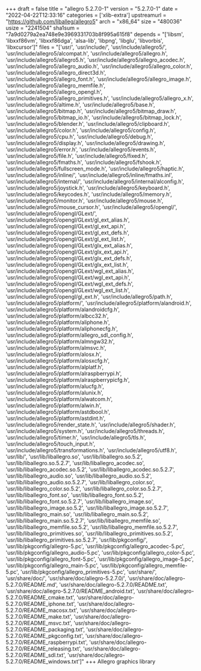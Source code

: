 +++
draft = false
title = "allegro 5.2.7.0-1"
version = "5.2.7.0-1"
date = "2022-04-22T12:33:16"
categories = ['xlib-extra']
upstreamurl = "https://github.com/liballeg/allegro5"
arch = "x86_64"
size = "480036"
usize = "2241504"
sha1sum = "7a9d0279a2ea748e9e3969331703b8f995a615f8"
depends = "['libsm', 'libxxf86vm', 'libxxf86dga', 'alsa-lib', 'libpng', 'libglu', 'libvorbis', 'libxcursor']"
files = "['usr/', 'usr/include/', 'usr/include/allegro5/', 'usr/include/allegro5/alcompat.h', 'usr/include/allegro5/allegro.h', 'usr/include/allegro5/allegro5.h', 'usr/include/allegro5/allegro_acodec.h', 'usr/include/allegro5/allegro_audio.h', 'usr/include/allegro5/allegro_color.h', 'usr/include/allegro5/allegro_direct3d.h', 'usr/include/allegro5/allegro_font.h', 'usr/include/allegro5/allegro_image.h', 'usr/include/allegro5/allegro_memfile.h', 'usr/include/allegro5/allegro_opengl.h', 'usr/include/allegro5/allegro_primitives.h', 'usr/include/allegro5/allegro_x.h', 'usr/include/allegro5/altime.h', 'usr/include/allegro5/base.h', 'usr/include/allegro5/bitmap.h', 'usr/include/allegro5/bitmap_draw.h', 'usr/include/allegro5/bitmap_io.h', 'usr/include/allegro5/bitmap_lock.h', 'usr/include/allegro5/blender.h', 'usr/include/allegro5/clipboard.h', 'usr/include/allegro5/color.h', 'usr/include/allegro5/config.h', 'usr/include/allegro5/cpu.h', 'usr/include/allegro5/debug.h', 'usr/include/allegro5/display.h', 'usr/include/allegro5/drawing.h', 'usr/include/allegro5/error.h', 'usr/include/allegro5/events.h', 'usr/include/allegro5/file.h', 'usr/include/allegro5/fixed.h', 'usr/include/allegro5/fmaths.h', 'usr/include/allegro5/fshook.h', 'usr/include/allegro5/fullscreen_mode.h', 'usr/include/allegro5/haptic.h', 'usr/include/allegro5/inline/', 'usr/include/allegro5/inline/fmaths.inl', 'usr/include/allegro5/internal/', 'usr/include/allegro5/internal/alconfig.h', 'usr/include/allegro5/joystick.h', 'usr/include/allegro5/keyboard.h', 'usr/include/allegro5/keycodes.h', 'usr/include/allegro5/memory.h', 'usr/include/allegro5/monitor.h', 'usr/include/allegro5/mouse.h', 'usr/include/allegro5/mouse_cursor.h', 'usr/include/allegro5/opengl/', 'usr/include/allegro5/opengl/GLext/', 'usr/include/allegro5/opengl/GLext/gl_ext_alias.h', 'usr/include/allegro5/opengl/GLext/gl_ext_api.h', 'usr/include/allegro5/opengl/GLext/gl_ext_defs.h', 'usr/include/allegro5/opengl/GLext/gl_ext_list.h', 'usr/include/allegro5/opengl/GLext/glx_ext_alias.h', 'usr/include/allegro5/opengl/GLext/glx_ext_api.h', 'usr/include/allegro5/opengl/GLext/glx_ext_defs.h', 'usr/include/allegro5/opengl/GLext/glx_ext_list.h', 'usr/include/allegro5/opengl/GLext/wgl_ext_alias.h', 'usr/include/allegro5/opengl/GLext/wgl_ext_api.h', 'usr/include/allegro5/opengl/GLext/wgl_ext_defs.h', 'usr/include/allegro5/opengl/GLext/wgl_ext_list.h', 'usr/include/allegro5/opengl/gl_ext.h', 'usr/include/allegro5/path.h', 'usr/include/allegro5/platform/', 'usr/include/allegro5/platform/alandroid.h', 'usr/include/allegro5/platform/alandroidcfg.h', 'usr/include/allegro5/platform/albcc32.h', 'usr/include/allegro5/platform/aliphone.h', 'usr/include/allegro5/platform/aliphonecfg.h', 'usr/include/allegro5/platform/allegro_sdl_config.h', 'usr/include/allegro5/platform/almngw32.h', 'usr/include/allegro5/platform/almsvc.h', 'usr/include/allegro5/platform/alosx.h', 'usr/include/allegro5/platform/alosxcfg.h', 'usr/include/allegro5/platform/alplatf.h', 'usr/include/allegro5/platform/alraspberrypi.h', 'usr/include/allegro5/platform/alraspberrypicfg.h', 'usr/include/allegro5/platform/alucfg.h', 'usr/include/allegro5/platform/alunix.h', 'usr/include/allegro5/platform/alwatcom.h', 'usr/include/allegro5/platform/alwin.h', 'usr/include/allegro5/platform/astdbool.h', 'usr/include/allegro5/platform/astdint.h', 'usr/include/allegro5/render_state.h', 'usr/include/allegro5/shader.h', 'usr/include/allegro5/system.h', 'usr/include/allegro5/threads.h', 'usr/include/allegro5/timer.h', 'usr/include/allegro5/tls.h', 'usr/include/allegro5/touch_input.h', 'usr/include/allegro5/transformations.h', 'usr/include/allegro5/utf8.h', 'usr/lib/', 'usr/lib/liballegro.so', 'usr/lib/liballegro.so.5.2', 'usr/lib/liballegro.so.5.2.7', 'usr/lib/liballegro_acodec.so', 'usr/lib/liballegro_acodec.so.5.2', 'usr/lib/liballegro_acodec.so.5.2.7', 'usr/lib/liballegro_audio.so', 'usr/lib/liballegro_audio.so.5.2', 'usr/lib/liballegro_audio.so.5.2.7', 'usr/lib/liballegro_color.so', 'usr/lib/liballegro_color.so.5.2', 'usr/lib/liballegro_color.so.5.2.7', 'usr/lib/liballegro_font.so', 'usr/lib/liballegro_font.so.5.2', 'usr/lib/liballegro_font.so.5.2.7', 'usr/lib/liballegro_image.so', 'usr/lib/liballegro_image.so.5.2', 'usr/lib/liballegro_image.so.5.2.7', 'usr/lib/liballegro_main.so', 'usr/lib/liballegro_main.so.5.2', 'usr/lib/liballegro_main.so.5.2.7', 'usr/lib/liballegro_memfile.so', 'usr/lib/liballegro_memfile.so.5.2', 'usr/lib/liballegro_memfile.so.5.2.7', 'usr/lib/liballegro_primitives.so', 'usr/lib/liballegro_primitives.so.5.2', 'usr/lib/liballegro_primitives.so.5.2.7', 'usr/lib/pkgconfig/', 'usr/lib/pkgconfig/allegro-5.pc', 'usr/lib/pkgconfig/allegro_acodec-5.pc', 'usr/lib/pkgconfig/allegro_audio-5.pc', 'usr/lib/pkgconfig/allegro_color-5.pc', 'usr/lib/pkgconfig/allegro_font-5.pc', 'usr/lib/pkgconfig/allegro_image-5.pc', 'usr/lib/pkgconfig/allegro_main-5.pc', 'usr/lib/pkgconfig/allegro_memfile-5.pc', 'usr/lib/pkgconfig/allegro_primitives-5.pc', 'usr/share/', 'usr/share/doc/', 'usr/share/doc/allegro-5.2.7.0/', 'usr/share/doc/allegro-5.2.7.0/README.md', 'usr/share/doc/allegro-5.2.7.0/README.txt', 'usr/share/doc/allegro-5.2.7.0/README_android.txt', 'usr/share/doc/allegro-5.2.7.0/README_cmake.txt', 'usr/share/doc/allegro-5.2.7.0/README_iphone.txt', 'usr/share/doc/allegro-5.2.7.0/README_macosx.txt', 'usr/share/doc/allegro-5.2.7.0/README_make.txt', 'usr/share/doc/allegro-5.2.7.0/README_msvc.txt', 'usr/share/doc/allegro-5.2.7.0/README_packaging.txt', 'usr/share/doc/allegro-5.2.7.0/README_pkgconfig.txt', 'usr/share/doc/allegro-5.2.7.0/README_raspberrypi.txt', 'usr/share/doc/allegro-5.2.7.0/README_releasing.txt', 'usr/share/doc/allegro-5.2.7.0/README_sdl.txt', 'usr/share/doc/allegro-5.2.7.0/README_windows.txt']"
+++
Allegro graphics library